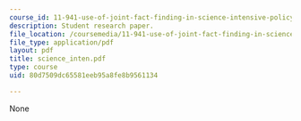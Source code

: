 ```yaml
---
course_id: 11-941-use-of-joint-fact-finding-in-science-intensive-policy-disputes-part-i-fall-2003
description: Student research paper.
file_location: /coursemedia/11-941-use-of-joint-fact-finding-in-science-intensive-policy-disputes-part-i-fall-2003/80d7509dc65581eeb95a8fe8b9561134_science_inten.pdf
file_type: application/pdf
layout: pdf
title: science_inten.pdf
type: course
uid: 80d7509dc65581eeb95a8fe8b9561134

---
```

None